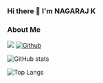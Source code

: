 ### Hi there 👋 I'm NAGARAJ K

### About Me
![](https://visitor-badge.laobi.icu/badge?page_id=NAGARAJ08.NAGARAJ08)
[![Github](https://img.shields.io/github/followers/NAGARAJ08?label=Follow&style=social)](https://github.com/NAGARAJ08)


![GitHub stats](https://github-readme-stats.vercel.app/api?username=NAGARAJ08&show_icons=true&theme=tokyonight)

![Top Langs](https://github-readme-stats.vercel.app/api/top-langs/?username=NAGARAJ08&theme=tokyonight)
<!--
**NAGARAJ08/NAGARAJ08** is a ✨ _special_ ✨ repository because its `README.md` (this file) appears on your GitHub profile.

Here are some ideas to get you started:

- 🔭 I’m currently working on ...
- 🌱 I’m currently learning ...
- 👯 I’m looking to collaborate on ...
- 🤔 I’m looking for help with ...
- 💬 Ask me about ...
- 📫 How to reach me: ...
- 😄 Pronouns: ...
- ⚡ Fun fact: ...
-->
